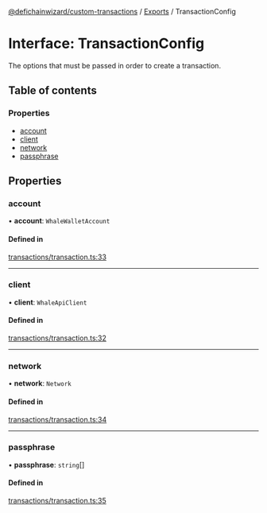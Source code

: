 [@defichainwizard/custom-transactions](../README.md) / [Exports](../modules.md) / TransactionConfig

# Interface: TransactionConfig

The options that must be passed in order to create a transaction.

## Table of contents

### Properties

- [account](TransactionConfig.md#account)
- [client](TransactionConfig.md#client)
- [network](TransactionConfig.md#network)
- [passphrase](TransactionConfig.md#passphrase)

## Properties

### account

• **account**: `WhaleWalletAccount`

#### Defined in

[transactions/transaction.ts:33](https://github.com/DeFiChain-Wizard/custom-transaction-library/blob/f38ea18/src/transactions/transaction.ts#L33)

___

### client

• **client**: `WhaleApiClient`

#### Defined in

[transactions/transaction.ts:32](https://github.com/DeFiChain-Wizard/custom-transaction-library/blob/f38ea18/src/transactions/transaction.ts#L32)

___

### network

• **network**: `Network`

#### Defined in

[transactions/transaction.ts:34](https://github.com/DeFiChain-Wizard/custom-transaction-library/blob/f38ea18/src/transactions/transaction.ts#L34)

___

### passphrase

• **passphrase**: `string`[]

#### Defined in

[transactions/transaction.ts:35](https://github.com/DeFiChain-Wizard/custom-transaction-library/blob/f38ea18/src/transactions/transaction.ts#L35)
